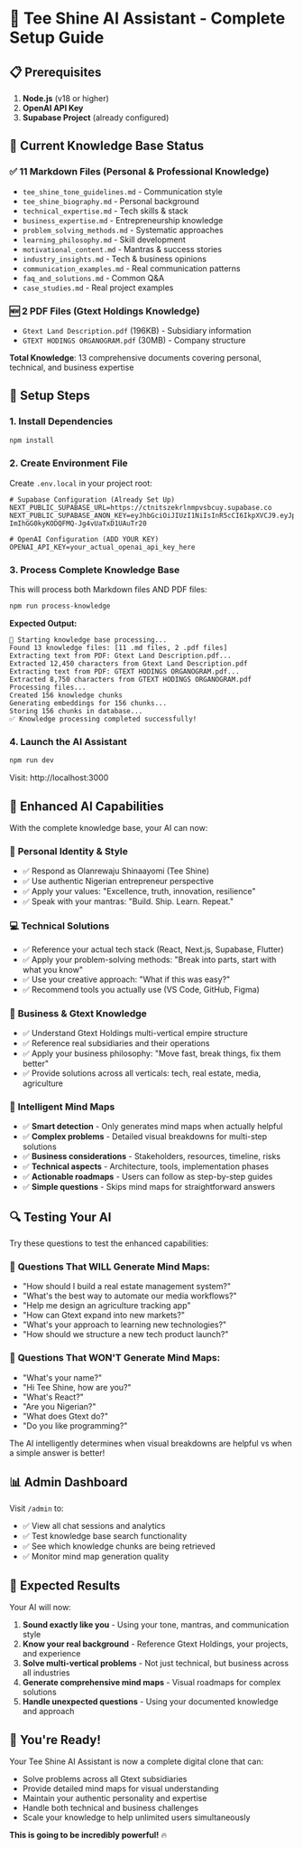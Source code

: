 # 🚀 Tee Shine AI Assistant - Complete Setup Guide

## 📋 Prerequisites

1. **Node.js** (v18 or higher)
2. **OpenAI API Key** 
3. **Supabase Project** (already configured)

## 🎯 Current Knowledge Base Status

### ✅ **11 Markdown Files** (Personal & Professional Knowledge)
- `tee_shine_tone_guidelines.md` - Communication style
- `tee_shine_biography.md` - Personal background 
- `technical_expertise.md` - Tech skills & stack
- `business_expertise.md` - Entrepreneurship knowledge
- `problem_solving_methods.md` - Systematic approaches
- `learning_philosophy.md` - Skill development
- `motivational_content.md` - Mantras & success stories
- `industry_insights.md` - Tech & business opinions
- `communication_examples.md` - Real communication patterns
- `faq_and_solutions.md` - Common Q&A
- `case_studies.md` - Real project examples

### 🆕 **2 PDF Files** (Gtext Holdings Knowledge)
- `Gtext Land Description.pdf` (196KB) - Subsidiary information
- `GTEXT HODINGS ORGANOGRAM.pdf` (30MB) - Company structure

**Total Knowledge**: 13 comprehensive documents covering personal, technical, and business expertise

## 🔧 Setup Steps

### 1. Install Dependencies
```bash
npm install
```

### 2. Create Environment File
Create `.env.local` in your project root:
```env
# Supabase Configuration (Already Set Up)
NEXT_PUBLIC_SUPABASE_URL=https://ctnitszekrlnmpvsbcuy.supabase.co
NEXT_PUBLIC_SUPABASE_ANON_KEY=eyJhbGciOiJIUzI1NiIsInR5cCI6IkpXVCJ9.eyJpc3MiOiJzdXBhYmFzZSIsInJlZiI6ImN0bml0c3pla3Jsbm1wdnNiY3V5Iiwicm9sZSI6ImFub24iLCJpYXQiOjE3NTQ1MTU1MTAsImV4cCI6MjA3MDA5MTUxMH0.yBjuahnR-ImIhGG0kyKODQFMQ-Jg4vUaTxD1UAuTr20

# OpenAI Configuration (ADD YOUR KEY)
OPENAI_API_KEY=your_actual_openai_api_key_here
```

### 3. Process Complete Knowledge Base
This will process both Markdown files AND PDF files:
```bash
npm run process-knowledge
```

**Expected Output:**
```
🧠 Starting knowledge base processing...
Found 13 knowledge files: [11 .md files, 2 .pdf files]
Extracting text from PDF: Gtext Land Description.pdf...
Extracted 12,450 characters from Gtext Land Description.pdf
Extracting text from PDF: GTEXT HODINGS ORGANOGRAM.pdf...
Extracted 8,750 characters from GTEXT HODINGS ORGANOGRAM.pdf
Processing files...
Created 156 knowledge chunks
Generating embeddings for 156 chunks...
Storing 156 chunks in database...
✅ Knowledge processing completed successfully!
```

### 4. Launch the AI Assistant
```bash
npm run dev
```

Visit: http://localhost:3000

## 🧠 Enhanced AI Capabilities

With the complete knowledge base, your AI can now:

### 🎯 **Personal Identity & Style**
- ✅ Respond as Olanrewaju Shinaayomi (Tee Shine)
- ✅ Use authentic Nigerian entrepreneur perspective
- ✅ Apply your values: "Excellence, truth, innovation, resilience"
- ✅ Speak with your mantras: "Build. Ship. Learn. Repeat."

### 💻 **Technical Solutions**
- ✅ Reference your actual tech stack (React, Next.js, Supabase, Flutter)
- ✅ Apply your problem-solving methods: "Break into parts, start with what you know"
- ✅ Use your creative approach: "What if this was easy?"
- ✅ Recommend tools you actually use (VS Code, GitHub, Figma)

### 🏢 **Business & Gtext Knowledge** 
- ✅ Understand Gtext Holdings multi-vertical empire structure
- ✅ Reference real subsidiaries and their operations
- ✅ Apply your business philosophy: "Move fast, break things, fix them better"
- ✅ Provide solutions across all verticals: tech, real estate, media, agriculture

### 🎨 **Intelligent Mind Maps**
- ✅ **Smart detection** - Only generates mind maps when actually helpful
- ✅ **Complex problems** - Detailed visual breakdowns for multi-step solutions
- ✅ **Business considerations** - Stakeholders, resources, timeline, risks
- ✅ **Technical aspects** - Architecture, tools, implementation phases
- ✅ **Actionable roadmaps** - Users can follow as step-by-step guides
- ✅ **Simple questions** - Skips mind maps for straightforward answers

## 🔍 **Testing Your AI**

Try these questions to test the enhanced capabilities:

### 🧠 **Questions That WILL Generate Mind Maps:**
- "How should I build a real estate management system?"
- "What's the best way to automate our media workflows?"
- "Help me design an agriculture tracking app"
- "How can Gtext expand into new markets?"
- "What's your approach to learning new technologies?"
- "How should we structure a new tech product launch?"

### 💬 **Questions That WON'T Generate Mind Maps:**
- "What's your name?"
- "Hi Tee Shine, how are you?"
- "What's React?"
- "Are you Nigerian?"
- "What does Gtext do?"
- "Do you like programming?"

The AI intelligently determines when visual breakdowns are helpful vs when a simple answer is better!

## 📊 **Admin Dashboard**

Visit `/admin` to:
- ✅ View all chat sessions and analytics
- ✅ Test knowledge base search functionality
- ✅ See which knowledge chunks are being retrieved
- ✅ Monitor mind map generation quality

## 🎯 **Expected Results**

Your AI will now:

1. **Sound exactly like you** - Using your tone, mantras, and communication style
2. **Know your real background** - Reference Gtext Holdings, your projects, and experience
3. **Solve multi-vertical problems** - Not just technical, but business across all industries
4. **Generate comprehensive mind maps** - Visual roadmaps for complex solutions
5. **Handle unexpected questions** - Using your documented knowledge and approach

## 🚀 **You're Ready!**

Your Tee Shine AI Assistant is now a complete digital clone that can:
- Solve problems across all Gtext subsidiaries
- Provide detailed mind maps for visual understanding  
- Maintain your authentic personality and expertise
- Handle both technical and business challenges
- Scale your knowledge to help unlimited users simultaneously

**This is going to be incredibly powerful!** 🔥